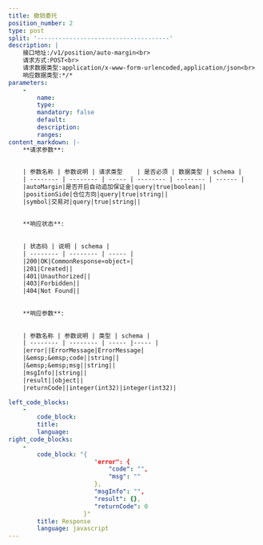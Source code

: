 ```yaml
---
title: 撤销委托
position_number: 2
type: post
split: '-------------------------------------'
description: |
    接口地址:/v1/position/auto-margin<br>
    请求方式:POST<br>
    请求数据类型:application/x-www-form-urlencoded,application/json<br>
    响应数据类型:*/*
parameters:
    -
        name:
        type:
        mandatory: false
        default:
        description:
        ranges:
content_markdown: |-
    **请求参数**:
    
    
    | 参数名称 | 参数说明 | 请求类型    | 是否必须 | 数据类型 | schema |
    | -------- | -------- | ----- | -------- | -------- | ------ |
    |autoMargin|是否开启自动追加保证金|query|true|boolean||
    |positionSide|仓位方向|query|true|string||
    |symbol|交易对|query|true|string||
    
    
    **响应状态**:
    
    
    | 状态码 | 说明 | schema |
    | -------- | -------- | ----- | 
    |200|OK|CommonResponse«object»|
    |201|Created||
    |401|Unauthorized||
    |403|Forbidden||
    |404|Not Found||
    
    
    **响应参数**:
    
    
    | 参数名称 | 参数说明 | 类型 | schema |
    | -------- | -------- | ----- |----- | 
    |error||ErrorMessage|ErrorMessage|
    |&emsp;&emsp;code||string||
    |&emsp;&emsp;msg||string||
    |msgInfo||string||
    |result||object||
    |returnCode||integer(int32)|integer(int32)|

left_code_blocks:
    -
        code_block:
        title:
        language:
right_code_blocks:
    -
        code_block: "{
                     	"error": {
                     		"code": "",
                     		"msg": ""
                     	},
                     	"msgInfo": "",
                     	"result": {},
                     	"returnCode": 0
                     }"
        title: Response
        language: javascript
---
```

